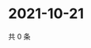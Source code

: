 # 2021-10-21

共 0 条

<!-- BEGIN WEIBO -->
<!-- 最后更新时间 Thu Oct 21 2021 05:09:43 GMT+0800 (China Standard Time) -->

<!-- END WEIBO -->
